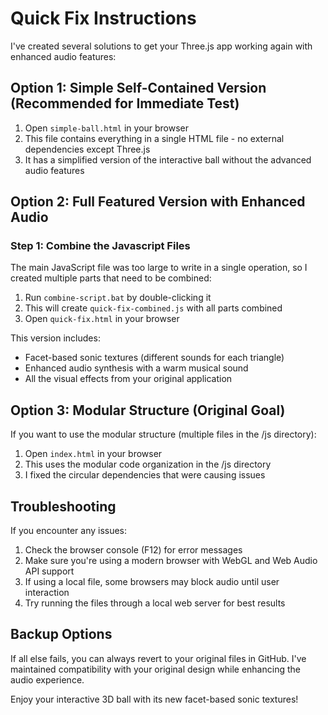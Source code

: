 # Quick Fix Instructions

I've created several solutions to get your Three.js app working again with enhanced audio features:

## Option 1: Simple Self-Contained Version (Recommended for Immediate Test)

1. Open `simple-ball.html` in your browser
2. This file contains everything in a single HTML file - no external dependencies except Three.js
3. It has a simplified version of the interactive ball without the advanced audio features

## Option 2: Full Featured Version with Enhanced Audio

### Step 1: Combine the Javascript Files
The main JavaScript file was too large to write in a single operation, so I created multiple parts that need to be combined:

1. Run `combine-script.bat` by double-clicking it
2. This will create `quick-fix-combined.js` with all parts combined
3. Open `quick-fix.html` in your browser

This version includes:
- Facet-based sonic textures (different sounds for each triangle)
- Enhanced audio synthesis with a warm musical sound
- All the visual effects from your original application

## Option 3: Modular Structure (Original Goal)

If you want to use the modular structure (multiple files in the /js directory):

1. Open `index.html` in your browser
2. This uses the modular code organization in the /js directory
3. I fixed the circular dependencies that were causing issues

## Troubleshooting

If you encounter any issues:

1. Check the browser console (F12) for error messages
2. Make sure you're using a modern browser with WebGL and Web Audio API support
3. If using a local file, some browsers may block audio until user interaction
4. Try running the files through a local web server for best results

## Backup Options

If all else fails, you can always revert to your original files in GitHub. I've maintained compatibility with your original design while enhancing the audio experience.

Enjoy your interactive 3D ball with its new facet-based sonic textures!
